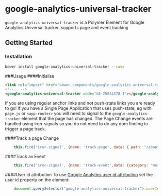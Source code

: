 google-analytics-universal-tracker
==================================

`google-analytics-universal-tracker` is a Polymer Element for Google Analytics Universal tracker, supports page and event tracking

## Getting Started

### Installation
```bash
bower install google-analytics-universal-tracker --save
```
###Usage
####Initialise

```html
<link rel="import" href="bower_components/google-analytics-universal-tracker/google-analytics-universal-tracker.html">
<!--...-->
<google-analytics-universal-tracker code="UA-25844378-1"></google-analytics-universal-tracker>
```	

If you are using regular anchor links and not push-state links you are ready to go! 
If you have a Single Page Application that uses push-state, eg with `page.js` or `<app-router>` you will need to signal to the `google-analytics-tracker` element that the page has changed. 
The Page Change events are handled using iron-signals so you do not need to do any dom finding to trigger a page track.

####Track a page Change
```javascript
    this.fire('iron-signal', {name: 'track-page', data: { path: "/about.html" } });	
```
####Track an Event
```javascript
    this.fire('iron-signal', {name: 'track-event',data: {category: "messages",action: "send_text_message",label: "group",value: 1}});
```
####User id attribution
To use [Google Analytics user id attribution](https://developers.google.com/analytics/devguides/collection/analyticsjs/user-id) set the user id property on the element:
```javascript
    document.querySelector("google-analytics-universal-tracker").userId = loggedInUserId;
```